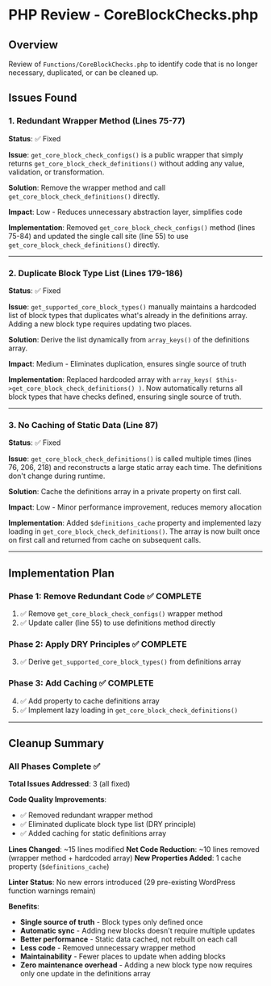 # PHP Review - CoreBlockChecks.php

## Overview
Review of `Functions/CoreBlockChecks.php` to identify code that is no longer necessary, duplicated, or can be cleaned up.

## Issues Found

### 1. Redundant Wrapper Method (Lines 75-77)
**Status**: ✅ Fixed

**Issue**: `get_core_block_check_configs()` is a public wrapper that simply returns `get_core_block_check_definitions()` without adding any value, validation, or transformation.

**Solution**: Remove the wrapper method and call `get_core_block_check_definitions()` directly.

**Impact**: Low - Reduces unnecessary abstraction layer, simplifies code

**Implementation**: Removed `get_core_block_check_configs()` method (lines 75-84) and updated the single call site (line 55) to use `get_core_block_check_definitions()` directly.

---

### 2. Duplicate Block Type List (Lines 179-186)
**Status**: ✅ Fixed

**Issue**: `get_supported_core_block_types()` manually maintains a hardcoded list of block types that duplicates what's already in the definitions array. Adding a new block type requires updating two places.

**Solution**: Derive the list dynamically from `array_keys()` of the definitions array.

**Impact**: Medium - Eliminates duplication, ensures single source of truth

**Implementation**: Replaced hardcoded array with `array_keys( $this->get_core_block_check_definitions() )`. Now automatically returns all block types that have checks defined, ensuring single source of truth.

---

### 3. No Caching of Static Data (Line 87)
**Status**: ✅ Fixed

**Issue**: `get_core_block_check_definitions()` is called multiple times (lines 76, 206, 218) and reconstructs a large static array each time. The definitions don't change during runtime.

**Solution**: Cache the definitions array in a private property on first call.

**Impact**: Low - Minor performance improvement, reduces memory allocation

**Implementation**: Added `$definitions_cache` property and implemented lazy loading in `get_core_block_check_definitions()`. The array is now built once on first call and returned from cache on subsequent calls.

---

## Implementation Plan

### Phase 1: Remove Redundant Code ✅ COMPLETE
1. ✅ Remove `get_core_block_check_configs()` wrapper method
2. ✅ Update caller (line 55) to use definitions method directly

### Phase 2: Apply DRY Principles ✅ COMPLETE
3. ✅ Derive `get_supported_core_block_types()` from definitions array

### Phase 3: Add Caching ✅ COMPLETE
4. ✅ Add property to cache definitions array
5. ✅ Implement lazy loading in `get_core_block_check_definitions()`

---

## Cleanup Summary

### All Phases Complete ✅

**Total Issues Addressed**: 3 (all fixed)

**Code Quality Improvements**:
- ✅ Removed redundant wrapper method
- ✅ Eliminated duplicate block type list (DRY principle)
- ✅ Added caching for static definitions array

**Lines Changed**: ~15 lines modified
**Net Code Reduction**: ~10 lines removed (wrapper method + hardcoded array)
**New Properties Added**: 1 cache property (`$definitions_cache`)

**Linter Status**: No new errors introduced (29 pre-existing WordPress function warnings remain)

**Benefits**:
- **Single source of truth** - Block types only defined once
- **Automatic sync** - Adding new blocks doesn't require multiple updates
- **Better performance** - Static data cached, not rebuilt on each call
- **Less code** - Removed unnecessary wrapper method
- **Maintainability** - Fewer places to update when adding blocks
- **Zero maintenance overhead** - Adding a new block type now requires only one update in the definitions array

